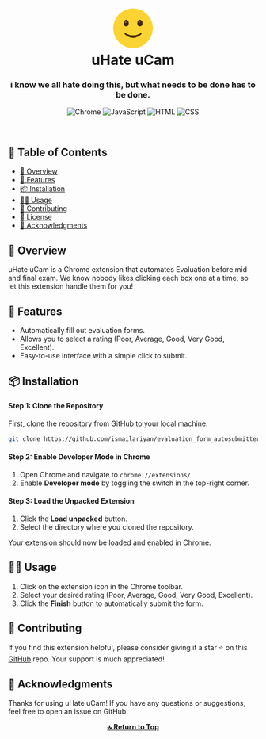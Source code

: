 <div align="center">
    <h1 align="center">
        <img src="icons/icon128.png" width="80" />
        <br>uHate uCam
    </h1>
    <h3>i know we all hate doing this, but what needs to be done has to be done.</h3>
    <p align="center">
        <img src="https://img.shields.io/badge/Chrome-4285F4.svg?&logo=Google-Chrome&logoColor=white" alt="Chrome" />
        <img src="https://img.shields.io/badge/JavaScript-F7DF1E.svg?&logo=JavaScript&logoColor=black" alt="JavaScript" />
        <img src="https://img.shields.io/badge/HTML-E34F26.svg?&logo=HTML5&logoColor=white" alt="HTML" />
        <img src="https://img.shields.io/badge/CSS-1572B6.svg?&logo=CSS3&logoColor=white" alt="CSS" />
    </p><br>
</div>


## 📖 Table of Contents
- [🔭 Overview](#-overview)
- [💫 Features](#-features)
- [📦 Installation](#-installation)
- [👩‍💻 Usage](#-usage)
- [🤝 Contributing](#-contributing)
- [📄 License](#-license)
- [👏 Acknowledgments](#-acknowledgments)



## 🔭 Overview

uHate uCam is a Chrome extension that automates Evaluation before mid and final exam. We know nobody likes clicking each box one at a time, so let this extension handle them for you!



## 💫 Features

- Automatically fill out evaluation forms.
- Allows you to select a rating (Poor, Average, Good, Very Good, Excellent).
- Easy-to-use interface with a simple click to submit.




## 📦 Installation
#### Step 1: Clone the Repository
First, clone the repository from GitHub to your local machine.
```bash
git clone https://github.com/ismailariyan/evaluation_form_autosubmitter.git
```

#### Step 2: Enable Developer Mode in Chrome
1. Open Chrome and navigate to `chrome://extensions/`
2. Enable **Developer mode** by toggling the switch in the top-right corner.

#### Step 3: Load the Unpacked Extension
1. Click the **Load unpacked** button.
2. Select the directory where you cloned the repository.

Your extension should now be loaded and enabled in Chrome.

## 👩‍💻 Usage
1. Click on the extension icon in the Chrome toolbar.
2. Select your desired rating (Poor, Average, Good, Very Good, Excellent).
3. Click the **Finish** button to automatically submit the form.



## 🤝 Contributing

If you find this extension helpful, please consider giving it a star ⭐  on this [GitHub](https://github.com/ismailariyan/evaluation_form_autosubmitter) repo. Your support is much appreciated!



## 👏 Acknowledgments

Thanks for using uHate uCam! If you have any questions or suggestions, feel free to open an issue on GitHub.



<p align="center">
  <a href="#top"><b>🔝 Return to Top</b></a>
</p>
